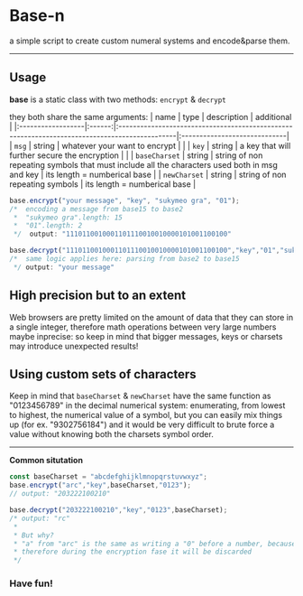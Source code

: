 # Base-n
a simple script to create custom numeral systems and encode&amp;parse them.

---

## Usage
**base** is a static class with two methods: ```encrypt``` & ```decrypt```

they both share the same arguments:
| name              |  type  | description                                                                                   | additional                   |
|:------------------|:------:|:----------------------------------------------------------------------------------------------|:-----------------------------|
| ```msg```         | string | whatever your want to encrypt                                                                 |                              |
| ```key```         | string | a key that will further secure the encryption                                                 |                              |
| ```baseCharset``` | string | string of non repeating symbols that must include all the characters used both in msg and key | its length = numberical base |
| ```newCharset```  | string | string of non repeating symbols                                                               | its length = numberical base |

```js
base.encrypt("your message", "key", "sukymeo gra", "01");
/*  encoding a message from base15 to base2
 *  "sukymeo gra".length: 15
 *  "01".length: 2
 */  output: "1110110010001101110010010000101001100100"

base.decrypt("1110110010001101110010010000101001100100","key","01","sukymeo gra");
/*  same logic applies here: parsing from base2 to base15
 */ output: "your message"
```



## High precision but to an extent
Web browsers are pretty limited on the amount of data that they can store in a single integer, therefore math operations between very large numbers maybe inprecise: so keep in mind that bigger messages, keys or charsets may introduce unexpected results!

## Using custom sets of characters
Keep in mind that ```baseCharset``` & ```newCharset``` have the same function as "0123456789" in the decimal numerical system: enumerating, from lowest to highest, the numerical value of a symbol, but you can easily mix things up (for ex. "9302756184") and it would be very difficult to brute force a value without knowing both the charsets symbol order.

---

**Common situtation**
```js
const baseCharset = "abcdefghijklmnopqrstuvwxyz";
base.encrypt("arc","key",baseCharset,"0123");
// output: "203222100210"

base.decrypt("203222100210","key","0123",baseCharset);
/* output: "rc"
 *
 * But why?
 * "a" from "arc" is the same as writing a "0" before a number, because in our baseCharset it's actually the first symbol
 * therefore during the encryption fase it will be discarded
 */
```

### Have fun!
